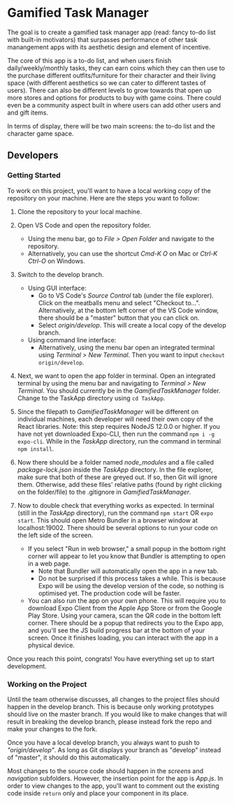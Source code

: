 # Gamified Task Manager

The goal is to create a gamified task manager app (read: fancy to-do list with built-in motivators) that surpasses performance of other task manangement apps with its aesthetic design and element of incentive. 

The core of this app is a to-do list, and when users finish daily/weekly/monthly tasks, they can earn coins which they can then use to the purchase different outfits/furniture for their character and their living space (with different aesthetics so we can cater to different tastes of users). There can also be different levels to grow towards that open up more stores and options for products to buy with game coins. There could even be a community aspect built in where users can add other users and and gift items. 

In terms of display, there will be two main screens: the to-do list and the character game space.


## Developers
### Getting Started
To work on this project, you'll want to have a local working copy of the repository on your machine. Here are the steps you want to follow:

1. Clone the repository to your local machine.

2. Open VS Code and open the repository folder.
    + Using the menu bar, go to _File > Open Folder_ and navigate to the repository.
    + Alternatively, you can use the shortcut _Cmd-K O_ on Mac or _Ctrl-K Ctrl-O_ on Windows.

3. Switch to the develop branch.
    + Using GUI interface:
      + Go to VS Code's _Source Control_ tab (under the file explorer). Click on the meatballs menu and select "Checkout to...". Alternatively, at the bottom left corner of the VS Code window, there should be a "master" button that you can click on.
      + Select _origin/develop_. This will create a local copy of the develop branch.
    + Using command line interface:
      + Alternatively, using the menu bar open an integrated terminal using _Terminal > New Terminal_. Then you want to input `checkout origin/develop`.

4. Next, we want to open the app folder in terminal. Open an integrated terminal by using the menu bar and navigating to _Terminal > New Terminal_. You should currently be in the _GamifiedTaskManager_ folder. Change to the TaskApp directory using `cd TaskApp`.

5. Since the filepath to _GamifiedTaskManager_ will be different on individual machines, each developer will need their own copy of the React libraries. Note: this step requires NodeJS 12.0.0 or higher. If you have not yet downloaded Expo-CLI, then run the command `npm i -g expo-cli`. While in the _TaskApp_ directory, run the command in terminal `npm install`.

6. Now there should be a folder named _node_modules_ and a file called _package-lock.json_ inside the _TaskApp_ directory. In the file explorer, make sure that both of these are greyed out. If so, then Git will ignore them. Otherwise, add these files' relative paths (found by right clicking on the folder/file) to the .gitignore in _GamifiedTaskManager_.

7. Now to double check that everything works as expected. In terminal (still in the _TaskApp_ directory), run the command `npm start` OR `expo start`. This should open Metro Bundler in a browser window at localhost:19002. There should be several options to run your code on the left side of the screen.
    + If you select "Run in web browser," a small popup in the bottom right corner will appear to let you know that Bundler is attempting to open in a web page.
      + Note that Bundler will automatically open the app in a new tab.
      + Do not be surprised if this process takes a while. This is because Expo will be using the develop version of the code, so nothing is optimised yet. The production code will be faster. 
    + You can also run the app on your own phone. This will require you to download Expo Client from the Apple App Store or from the Google Play Store. Using your camera, scan the QR code in the bottom left corner. There should be a popup that redirects you to the Expo app, and you'll see the JS build progress bar at the bottom of your screen. Once it finishes loading, you can interact with the app in a physical device.

Once you reach this point, congrats! You have everything set up to start development.

### Working on the Project
Until the team otherwise discusses, all changes to the project files should happen in the develop branch. This is because only working prototypes should live on the master branch. If you would like to make changes that will result in breaking the develop branch, please instead fork the repo and make your changes to the fork.

Once you have a local develop branch, you always want to push to _"origin/develop"_. As long as Git displays your branch as "develop" instead of "master", it should do this automatically.

Most changes to the source code should happen in the _screens_ and _navigation_ subfolders. However, the insertion point for the app is _App.js_. In order to view changes to the app, you'll want to comment out the existing code inside `return` only and place your component in its place.